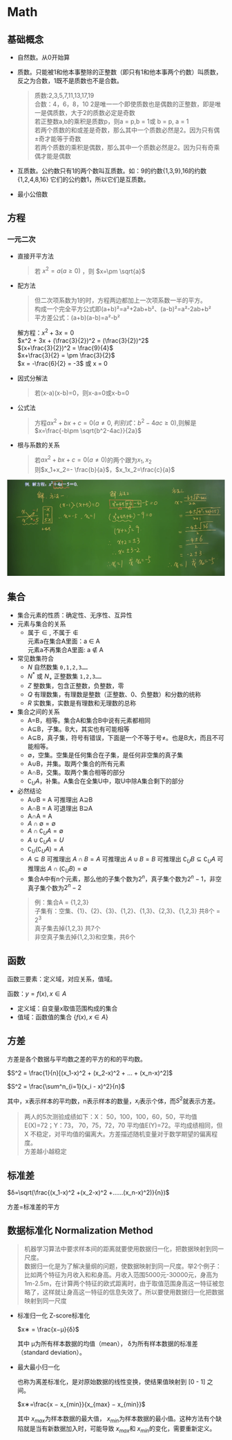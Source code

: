 # Math
## 基础概念
* 自然数。从0开始算
* 质数。只能被1和他本事整除的正整数（即只有1和他本事两个约数）叫质数，反之为合数，1既不是质数也不是合数。  

  > 质数:2,3,5,7,11,13,17,19  
  > 合数：4，6，8，10
  > 2是唯一一个即使质数也是偶数的正整数，即是唯一是偶质数，大于2的质数必定是奇数  
  > 若正整数a,b的乘积是质数p，则a = p,b = 1或 b = p, a = 1  
  > 若两个质数的和或差是奇数，那么其中一个质数必然是2。因为只有偶±奇才能等于奇数  
  > 若两个质数的乘积是偶数，那么其中一个质数必然是2。因为只有奇乘偶才能是偶数

* 互质数。公约数只有1的两个数叫互质数。如：9的约数{1,3,9},16的约数{1,2,4,8,16} 它们的公约数1，所以它们是互质数。

* 最小公倍数

## 方程
### 一元二次
* 直接开平方法

  > 若 $x^2=a(a \geq 0)$ ，则 $x=\pm \sqrt{a}$

* 配方法

  > 但二次项系数为1的时，方程两边都加上一次项系数一半的平方。  
  > 构成一个完全平方公式即(a+b)²=a²+2ab+b²、(a-b)²=a²-2ab+b²  
  > 平方差公式：(a+b)(a-b)=a²-b²

  解方程：$x^2 + 3x = 0$  
  $x^2 + 3x + (\frac{3}{2})^2 = (\frac{3}{2})^2$  
  $(x+\frac{3}{2})^2 = \frac{9}{4}$  
  $x+\frac{3}{2} = \pm \frac{3}{2}$  
  $x = -\frac{6}{2} = -3$ 或 x = 0

* 因式分解法

  > 若(x-a)(x-b)=0，则x-a=0或x-b=0

* 公式法

  > 方程$ax^2 + bx + c = 0(a \neq 0, 判别式：b^2-4ac\geq0)$,则解是$x=\frac{-b\pm \sqrt{b^2-4ac}}{2a}$

* 根与系数的关系

  > 若$ax^2 + bx + c = 0(a \neq 0)$的两个跟为$x_1,x_2$  
  > 则$x_1+x_2=- \frac{b}{a}$，$x_1x_2=\frac{c}{a}$

![](../assets/img/解一元二次.png)


## 集合
* 集合元素的性质：确定性、无序性、互异性
* 元素与集合的关系
  * 属于 $\in$  , 不属于 $\notin$  
    元素a在集合A里面：a $\in$ A  
    元素a不再集合A里面: a $\notin$ A
* 常见数集符合
  * $N$ 自然数集  `0,1,2,3……`
  * $N^*$ 或 $N_+$ 正整数集 `1,2,3……`
  * $Z$ 整数集，包含正整数，负整数，零
  * $Q$ 有理数集，有理数是整数（正整数、0、负整数）和分数的统称
  * $R$ 实数集，实数是有理数和无理数的总称
* 集合之间的关系
  * A=B，相等。集合A和集合B中说有元素都相同
  * A$\subseteq$B，子集。B大，其实也有可能相等
  * A$\subseteq$B，真子集，符号有错误，下面是一个不等于号$\neq$。也是B大，而且不可能相等。
  * $\emptyset$，空集。空集是任何集合在子集，是任何非空集的真子集
  * A$\cup$B，并集。取两个集合的所有元素
  * A$\cap$B，交集。取两个集合相等的部分
  * $\complement_UA$，补集。A集合在全集U中，取U中除A集合剩下的部分
* 必然结论
  * A$\cup$B = A 可推理出  A$\supseteq$B
  * A$\cap$B = A 可退理出  B$\supseteq$A
  * A$\cap$A = A
  * $A\cap \emptyset = \emptyset$
  * $A\cap\complement_UA = \emptyset$
  * $A\cup\complement_UA = U$
  * $\complement_U(\complement_UA) = A$
  * $A\subseteq B$ 可推理出 $A\cap B = A$ 可推理出 $A\cup B = B$ 可推理出 $\complement_UB \subseteq \complement_UA$ 可推理出 $A \cap (\complement_UB) = \emptyset$
  * 集合A中有n个元素，那么他的子集个数为$2^n$，真子集个数为$2^n-1$，非空真子集个数为$2^n-2$  
  > 例：集合A = {1,2,3}   
  子集有：空集、{1}、{2}、{3}、{1,2}、{1,3}、{2,3}、{1,2,3} 共8个 =  $2^3$  
  真子集去掉{1,2,3} 共7个  
  非空真子集去掉{1,2,3}和空集，共6个

## 函数
函数三要素：定义域，对应关系，值域。

函数：$y=f(x),x \in A$

* 定义域：自变量x取值范围构成的集合
* 值域：函数值的集合 {$f(x), x\in A$}


## 方差

  方差是各个数据与平均数之差的平方的和的平均数。

  $S^2 = \frac{1}{n}[(x_1-x)^2 + (x_2-x)^2 + ... + (x_n-x)^2]$

  $S^2 = \frac{\sum^n_{i=1}(x_i - x)^2}{n}$

  其中，x表示样本的平均数，n表示样本的数量，$x_i$表示个体，而$S^2$就表示方差。

  > 两人的5次测验成绩如下：X： 50，100，100，60，50，平均值E(X)=72；Y：73， 70，75，72，70 平均值E(Y)=72。平均成绩相同，但X 不稳定，对平均值的偏离大。方差描述随机变量对于数学期望的偏离程度。  
  > 方差越小越稳定

## 标准差

  $δ=\sqrt(\frac{(x_1-x)^2 +(x_2-x)^2 +......(x_n-x)^2)}{n})$

  方差=标准差的平方

## 数据标准化 Normalization Method
> 机器学习算法中要求样本间的距离就要使用数据归一化，把数据映射到同一尺度。  
> 数据归一化是为了解决量纲的问题，使数据映射到同一尺度。举2个例子：比如两个特征为月收入和和身高。月收入范围5000元-30000元，身高为1m-2.5m，在计算两个特征的欧式距离时，由于取值范围身高这一特征被忽略了，这样就让身高这一特征的信息失效了。所以要使用数据归一化把数据映射到同一尺度

* 标准归一化 Z-score标准化

  $x∗ = \frac{x−μ}{δ}$

  其中 μ为所有样本数据的均值（mean）， δ为所有样本数据的标准差（standard deviation）。

* 最大最小归一化

  也称为离差标准化，是对原始数据的线性变换，使结果值映射到 [0 - 1] 之间。

  $x∗=\frac{x − x_{min}}{x_{max} − x_{min}}$

  其中 $x_{max}$为样本数据的最大值， $x_{min}$为样本数据的最小值。这种方法有个缺陷就是当有新数据加入时，可能导致 $x_{max}$和 $x_{min}$的变化，需要重新定义。
